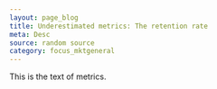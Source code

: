 ```yaml
---
layout: page_blog
title: Underestimated metrics: The retention rate
meta: Desc
source: random source
category: focus_mktgeneral
---
```


This is the text of metrics.